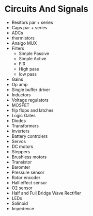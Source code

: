 # Circuits And Signals
- Resitors par + series
- Caps par + series
- ADCs
- thermistors
- Analgo MUX
- Filters
   - Simple Passive
   - Simple Active
   - FIR
   - High pass
   - low pass
- Gains
- Op amp
- Single buffer driver
- Inductors
- Voltage regulators
- MOSFET
- flip flops and latches
- Logic Gates
- Diodes
- Transformers
- Inverters
- Battery controlers
- Servos
- DC motors
- Steppers
- Brushless motors
- Transistor
- Baromter
- Pressure sensor
- Rotor encoder
- Hall effect sensor
- O2 sensor
- Half and Full Bridge Wave Rectifier
- LEDs
- Solinoid
- Impedence